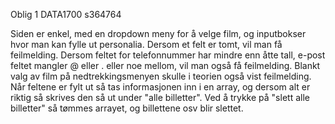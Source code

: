 Oblig 1 DATA1700
s364764

Siden er enkel, med en dropdown meny for å velge film, og inputbokser hvor man kan fylle ut personalia.
Dersom et felt er tomt, vil man få feilmelding. Dersom feltet for telefonnummer har mindre enn åtte tall, e-post feltet mangler @ eller . eller noe mellom, vil man også få feilmelding.
Blankt valg av film på nedtrekkingsmenyen skulle i teorien også vist feilmelding.
Når feltene er fylt ut så tas informasjonen inn i en array, og dersom alt er riktig så skrives den så ut under "alle billetter".
Ved å trykke på "slett alle billetter" så tømmes arrayet, og billettene osv blir slettet.
